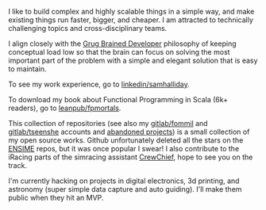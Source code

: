 I like to build complex and highly scalable things in a simple way, and make existing things run faster, bigger, and cheaper. I am attracted to technically challenging topics and cross-disciplinary teams.

I align closely with the [Grug Brained Developer](https://grugbrain.dev/) philosophy of keeping conceptual load low so that the brain can focus on solving the most important part of the problem with a simple and elegant solution that is easy to maintain.

To see my work experience, go to [linkedin/samhalliday](https://www.linkedin.com/in/samhalliday/).

To download my book about Functional Programming in Scala (6k+ readers), go to [leanpub/fpmortals](https://leanpub.com/fpmortals).

This collection of repositories (see also my [gitlab/fommil](https://gitlab.com/fommil/) and [gitlab/tseenshe](https://gitlab.com/tseenshe) accounts and [abandoned projects](https://gitlab.com/fommil/attic)) is a small collection of my open source works. Github unfortunately deleted all the stars on the [ENSIME](https://ensime.github.io/) repos, but it was once popular I swear! I also contribute to the iRacing parts of the simracing assistant [CrewChief](https://gitlab.com/mr_belowski/CrewChiefV4/), hope to see you on the track.

I'm currently hacking on projects in digital electronics, 3d printing, and astronomy (super simple data capture and auto guiding). I'll make them public when they hit an MVP.

<!--
**fommil/fommil** is a ✨ _special_ ✨ repository because its `README.md` (this file) appears on your GitHub profile.

Here are some ideas to get you started:

- 🔭 I’m currently working on ...
- 🌱 I’m currently learning ...
- 👯 I’m looking to collaborate on ...
- 🤔 I’m looking for help with ...
- 💬 Ask me about ...
- 📫 How to reach me: ...
- 😄 Pronouns: ...
- ⚡ Fun fact: ...
-->
